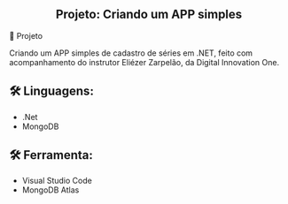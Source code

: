 <h2 align="center">Projeto: Criando um APP simples</h2
​    


## 🚀 Projeto

Criando um APP simples de cadastro de séries em .NET, feito com acompanhamento do instrutor Eliézer Zarpelão, da Digital Innovation One.







## 🛠 Linguagens:

* .Net
* MongoDB





## 🛠 Ferramenta:

* Visual Studio Code
* MongoDB Atlas












